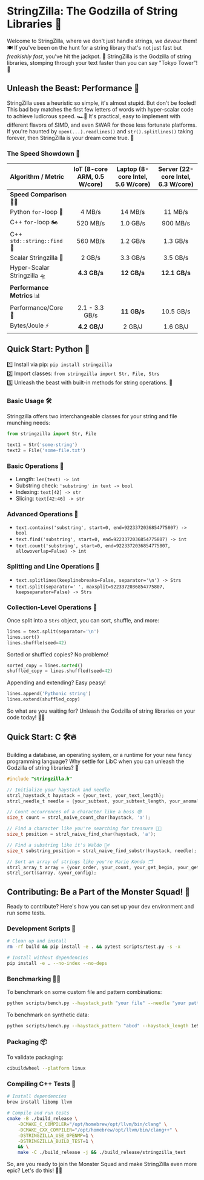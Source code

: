 # StringZilla: The Godzilla of String Libraries 🦖

Welcome to StringZilla, where we don't just handle strings, we *devour* them! 🍽️ If you've been on the hunt for a string library that's not just fast but *freakishly fast*, you've hit the jackpot. 🎰 StringZilla is the Godzilla of string libraries, stomping through your text faster than you can say "Tokyo Tower"! 🗼

## Unleash the Beast: Performance 🚀

StringZilla uses a heuristic so simple, it's almost stupid. But don't be fooled! This bad boy matches the first few letters of words with hyper-scalar code to achieve ludicrous speed. 🏎️💨 It's practical, easy to implement with different flavors of SIMD, and even SWAR for those less fortunate platforms. If you're haunted by `open(...).readlines()` and `str().splitlines()` taking forever, then StringZilla is your dream come true. 🌈

### The Speed Showdown 🏁

| Algorithm / Metric        |    IoT (8-core ARM, 0.5 W/core)    |  Laptop (8-core Intel, 5.6 W/core)  |  Server (22-core Intel, 6.3 W/core)   |
| :------------------------ | :--------------------------------: | :--------------------------------: | :-----------------------------------: |
| **Speed Comparison** 🐢🐇  |                                   |                                    |                                       |
| Python `for`-loop 🐌           |  4 MB/s                           | 14 MB/s                            |  11 MB/s                              |
| C++ `for`-loop 🏍️              | 520 MB/s                          | 1.0 GB/s                           | 900 MB/s                              |
| C++ `std::string::find` 🚗    | 560 MB/s                          | 1.2 GB/s                           | 1.3 GB/s                              |
| Scalar Stringzilla 🚀  |  2 GB/s                           | 3.3 GB/s                           | 3.5 GB/s                              |
| Hyper-Scalar Stringzilla 🛸 | **4.3 GB/s**                | **12 GB/s**                        | **12.1 GB/s**                         |
| **Performance Metrics** 📊|                                   |                                    |                                       |
| Performance/Core 💪       | 2.1 - 3.3 GB/s                    | **11 GB/s**                         | 10.5 GB/s                             |
| Bytes/Joule ⚡            | **4.2 GB/J**                      | 2 GB/J                              | 1.6 GB/J                              |

## Quick Start: Python 🐍

1️⃣ Install via pip: `pip install stringzilla`  
2️⃣ Import classes: `from stringzilla import Str, File, Strs`  
3️⃣ Unleash the beast with built-in methods for string operations. 🎉

### Basic Usage 🛠️

Stringzilla offers two interchangeable classes for your string and file munching needs:

```python
from stringzilla import Str, File

text1 = Str('some-string')
text2 = File('some-file.txt')
```

### Basic Operations 📏

- Length: `len(text) -> int`
- Substring check: `'substring' in text -> bool`
- Indexing: `text[42] -> str`
- Slicing: `text[42:46] -> str`

### Advanced Operations 🧠

- `text.contains('substring', start=0, end=9223372036854775807) -> bool`
- `text.find('substring', start=0, end=9223372036854775807) -> int`
- `text.count('substring', start=0, end=9223372036854775807, allowoverlap=False) -> int`

### Splitting and Line Operations 🍕

- `text.splitlines(keeplinebreaks=False, separator='\n') -> Strs`
- `text.split(separator=' ', maxsplit=9223372036854775807, keepseparator=False) -> Strs`

### Collection-Level Operations 🎲

Once split into a `Strs` object, you can sort, shuffle, and more:

```python
lines = text.split(separator='\n')
lines.sort()
lines.shuffle(seed=42)
```

Sorted or shuffled copies? No problemo!

```python
sorted_copy = lines.sorted()
shuffled_copy = lines.shuffled(seed=42)
```

Appending and extending? Easy peasy!

```python
lines.append('Pythonic string')
lines.extend(shuffled_copy)
```

So what are you waiting for? Unleash the Godzilla of string libraries on your code today! 🦖🔥

## Quick Start: C 🛠️🔥

Building a database, an operating system, or a runtime for your new fancy programming language? Why settle for LibC when you can unleash the Godzilla of string libraries? 🦖

```c
#include "stringzilla.h"

// Initialize your haystack and needle
strzl_haystack_t haystack = {your_text, your_text_length};
strzl_needle_t needle = {your_subtext, your_subtext_length, your_anomaly_offset};

// Count occurrences of a character like a boss 😎
size_t count = strzl_naive_count_char(haystack, 'a');

// Find a character like you're searching for treasure 🏴‍☠️
size_t position = strzl_naive_find_char(haystack, 'a');

// Find a substring like it's Waldo 🕵️‍♂️
size_t substring_position = strzl_naive_find_substr(haystack, needle);

// Sort an array of strings like you're Marie Kondo 🗂️
strzl_array_t array = {your_order, your_count, your_get_begin, your_get_length, your_handle};
strzl_sort(&array, &your_config);
```

## Contributing: Be a Part of the Monster Squad! 👾

Ready to contribute? Here's how you can set up your dev environment and run some tests.

### Development Scripts 📜

```sh
# Clean up and install
rm -rf build && pip install -e . && pytest scripts/test.py -s -x

# Install without dependencies
pip install -e . --no-index --no-deps
```

### Benchmarking 🏋️‍♂️

To benchmark on some custom file and pattern combinations:

```sh
python scripts/bench.py --haystack_path "your file" --needle "your pattern"
```

To benchmark on synthetic data:

```sh
python scripts/bench.py --haystack_pattern "abcd" --haystack_length 1e9 --needle "abce"
```

### Packaging 📦

To validate packaging:

```sh
cibuildwheel --platform linux
```

### Compiling C++ Tests 🧪

```sh
# Install dependencies
brew install libomp llvm

# Compile and run tests
cmake -B ./build_release \
    -DCMAKE_C_COMPILER="/opt/homebrew/opt/llvm/bin/clang" \
    -DCMAKE_CXX_COMPILER="/opt/homebrew/opt/llvm/bin/clang++" \
    -DSTRINGZILLA_USE_OPENMP=1 \
    -DSTRINGZILLA_BUILD_TEST=1 \
    && \
    make -C ./build_release -j && ./build_release/stringzilla_test
```

So, are you ready to join the Monster Squad and make StringZilla even more epic? Let's do this! 🦖🚀
